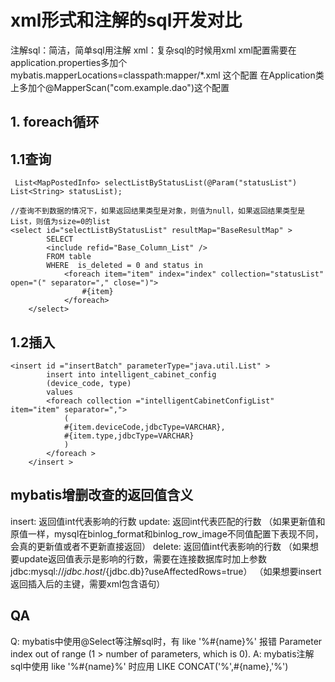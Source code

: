 # xml形式和注解的sql开发对比
注解sql：简洁，简单sql用注解
xml：复杂sql的时候用xml
xml配置需要在application.properties多加个mybatis.mapperLocations=classpath:mapper/*.xml 这个配置
在Application类上多加个@MapperScan("com.example.dao")这个配置

## 1. foreach循环
## 1.1查询
```
 List<MapPostedInfo> selectListByStatusList(@Param("statusList") List<String> statusList);

//查询不到数据的情况下，如果返回结果类型是对象，则值为null，如果返回结果类型是List，则值为size=0的list
<select id="selectListByStatusList" resultMap="BaseResultMap" >
		SELECT
		<include refid="Base_Column_List" />
		FROM table
		WHERE  is_deleted = 0 and status in
			<foreach item="item" index="index" collection="statusList" open="(" separator="," close=")">
				#{item}
			</foreach>
	</select>
```

## 1.2插入
```
<insert id ="insertBatch" parameterType="java.util.List" >
        insert into intelligent_cabinet_config
        (device_code, type)
        values
        <foreach collection ="intelligentCabinetConfigList" item="item" separator=",">
            (
            #{item.deviceCode,jdbcType=VARCHAR},
            #{item.type,jdbcType=VARCHAR}
            )
        </foreach >
    </insert >
```

## mybatis增删改查的返回值含义
insert:    返回值int代表影响的行数
update:    返回int代表匹配的行数 （如果更新值和原值一样，mysql在binlog_format和binlog_row_image不同值配置下表现不同，会真的更新值或者不更新直接返回）
delete:    返回值int代表影响的行数
（如果想要update返回值表示是影响的行数，需要在连接数据库时加上参数 jdbc:mysql://${jdbc.host}/${jdbc.db}?useAffectedRows=true）
（如果想要insert返回插入后的主键，需要xml包含<selectKey>语句）

## QA
Q: mybatis中使用@Select等注解sql时，有 like '%#{name}%' 报错 Parameter index out of range (1 > number of parameters, which is 0).
A: mybatis注解sql中使用 like '%#{name}%' 时应用 LIKE CONCAT('%',#{name},'%')